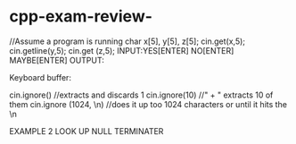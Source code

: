 # cpp-exam-review-
//Assume a program is running 
char x[5], y[5], z[5];
cin.get(x,5);
cin.getline(y,5);
cin.get (z,5); 
INPUT:YES[ENTER]
NO[ENTER]
MAYBE[ENTER]
OUTPUT: 


Keyboard buffer: 

cin.ignore()  //extracts and discards 1
cin.ignore(10)  //" + " extracts 10 of them
cin.ignore (1024, \n) //does it up too 1024 characters or until it hits the \n


EXAMPLE 2 
LOOK UP NULL TERMINATER




